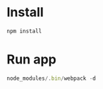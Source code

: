 Install
==

```javascript
npm install
```

Run app
==

```javascript
node_modules/.bin/webpack -d
```
